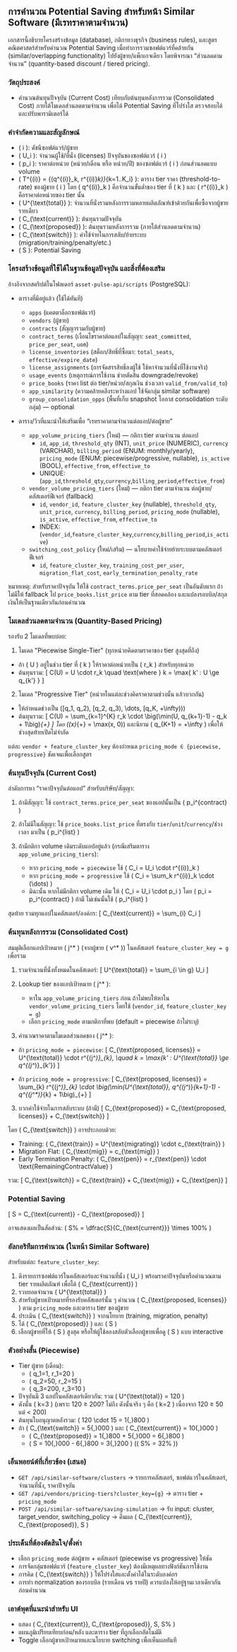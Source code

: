 ## การคำนวณ Potential Saving สำหรับหน้า Similar Software (มีเรทราคาตามจำนวน)

เอกสารนี้อธิบายโครงสร้างข้อมูล (database), กติกาทางธุรกิจ (business rules), และสูตรคณิตศาสตร์สำหรับคำนวณ Potential Saving เมื่อทำการรวมซอฟต์แวร์ที่คล้ายกัน (similar/overlapping functionality) ไปยังผู้ขาย/แพ็กเกจเดียว โดยพิจารณา “ส่วนลดตามจำนวน” (quantity-based discount / tiered pricing).

### วัตถุประสงค์
- คำนวณต้นทุนปัจจุบัน (Current Cost) เทียบกับต้นทุนหลังการรวม (Consolidated Cost) ภายใต้โมเดลส่วนลดตามจำนวน เพื่อได้ Potential Saving ที่โปร่งใส ตรวจสอบได้ และปรับพารามิเตอร์ได้

### คำจำกัดความและสัญลักษณ์
- \( i \): ดัชนีซอฟต์แวร์/ผู้ขาย
- \( U_i \): จำนวนผู้ใช้/ที่นั่ง (licenses) ปัจจุบันของซอฟต์แวร์ \( i \)
- \( p_i \): ราคาต่อหน่วย (หน่วย/เดือน หรือ หน่วย/ปี) ของซอฟต์แวร์ \( i \) ก่อนส่วนลดแบบ volume
- \( T^{(i)} = \{(q^{(i)}_k, r^{(i)}_k)\}_{k=1..K_i} \): ตาราง tier ราคา (threshold-to-rate) ของผู้ขาย \( i \) โดย \( q^{(i)}_k \) คือจำนวนขั้นต่ำของ tier ที่ \( k \) และ \( r^{(i)}_k \) คือราคาต่อหน่วยของ tier นั้น
- \( U^{\text{total}} \): จำนวนที่นั่งรวมหลังการรวมหลายผลิตภัณฑ์เข้าด้วยกันเพื่อซื้อจากผู้ขายรายเดียว
- \( C_{\text{current}} \): ต้นทุนรวมปัจจุบัน
- \( C_{\text{proposed}} \): ต้นทุนรวมหลังการรวม (ภายใต้ส่วนลดตามจำนวน)
- \( C_{\text{switch}} \): ค่าใช้จ่ายในการสลับ/ย้ายระบบ (migration/training/penalty/etc.)
- \( S \): Potential Saving

### โครงสร้างข้อมูลที่ใช้ได้ในฐานข้อมูลปัจจุบัน และสิ่งที่ต้องเสริม
อ้างอิงจากสคริปต์ในโฟลเดอร์ `asset-pulse-api/scripts` (PostgreSQL):

- ตารางที่มีอยู่แล้ว (ใช้ได้ทันที)
  - `apps` (แคตตาล็อกซอฟต์แวร์)
  - `vendors` (ผู้ขาย)
  - `contracts` (สัญญารวมกับผู้ขาย)
  - `contract_terms` (เงื่อนไขราคาต่อแอปในสัญญา: `seat_committed`, `price_per_seat`, `uom`)
  - `license_inventories` (สต็อก/สิทธิ์ที่ซื้อมา: `total_seats`, `effective/expire_date`)
  - `license_assignments` (การจัดสรรสิทธิ์ลงผู้ใช้ ใช้หาจำนวนที่นั่งที่ใช้งานจริง)
  - `usage_events` (เหตุการณ์การใช้งาน ช่วยตัดสิน downgrade/revoke)
  - `price_books` (ราคา list ต่อ tier/หน่วย/สกุลเงิน ช่วงเวลา `valid_from/valid_to`)
  - `app_similarity` (ความคล้ายคลึงระหว่างแอป ใช้จัดกลุ่ม similar software)
  - `group_consolidation_opps` (พื้นที่เก็บ snapshot โอกาส consolidation ระดับกลุ่ม) — optional

- ตาราง/วิวที่แนะนำให้เสริมเพื่อ “เรทราคาตามจำนวนต่อแอป/ต่อผู้ขาย”
  - `app_volume_pricing_tiers` (ใหม่) — กติกา tier ตามจำนวน ต่อแอป
    - `id`, `app_id`, `threshold_qty` (INT), `unit_price` (NUMERIC), `currency` (VARCHAR), `billing_period` (ENUM: monthly/yearly), `pricing_mode` (ENUM: piecewise/progressive, nullable), `is_active` (BOOL), `effective_from`, `effective_to`
    - UNIQUE: (`app_id`,`threshold_qty`,`currency`,`billing_period`,`effective_from`)
  - `vendor_volume_pricing_tiers` (ใหม่) — กติกา tier ตามจำนวน ต่อผู้ขาย/คลัสเตอร์ฟีเจอร์ (fallback)
    - `id`, `vendor_id`, `feature_cluster_key` (nullable), `threshold_qty`, `unit_price`, `currency`, `billing_period`, `pricing_mode` (nullable), `is_active`, `effective_from`, `effective_to`
    - INDEX: (`vendor_id`,`feature_cluster_key`,`currency`,`billing_period`,`is_active`)
  - `switching_cost_policy` (ใหม่/เสริม) — นโยบายค่าใช้จ่ายย้ายระบบตามคลัสเตอร์ฟีเจอร์
    - `id`, `feature_cluster_key`, `training_cost_per_user`, `migration_flat_cost`, `early_termination_penalty_rate`

หมายเหตุ: สำหรับราคาปัจจุบัน ให้ใช้ `contract_terms.price_per_seat` เป็นอันดับแรก ถ้าไม่มีให้ fallback ไป `price_books.list_price` ตาม tier ที่สอดคล้อง และแปลงรอบบิล/สกุลเงินให้เป็นฐานเดียวกันก่อนคำนวณ

### โมเดลส่วนลดตามจำนวน (Quantity-Based Pricing)
รองรับ 2 โมเดลที่พบบ่อย:

1) โมเดล "Piecewise Single-Tier" (ทุกหน่วยคิดตามราคาของ tier สูงสุดที่ถึง)
- ถ้า \( U \) อยู่ในช่วง tier ที่ \( k \) ให้ราคาต่อหน่วยเป็น \( r_k \) สำหรับทุกหน่วย
- ต้นทุนรวม: \[ C(U) = U \cdot r_k \quad \text{where } k = \max\{ k' : U \ge q_{k'} \} \]

2) โมเดล "Progressive Tier" (หน่วยในแต่ละช่วงคิดราคาตามช่วงนั้น แล้วบวกกัน)
- ให้กำหนดช่วงเป็น \([q_1, q_2), [q_2, q_3), \dots, [q_K, +\infty))\)
- ต้นทุนรวม: \[
  C(U) = \sum_{k=1}^{K} r_k \cdot \big(\min(U, q_{k+1}-1) - q_k + 1\big)_{+}
\]
โดย \((x)_{+} = \max(x, 0)\) และนิยาม \( q_{K+1} = +\infty \) เพื่อให้ช่วงสุดท้ายเปิดไม่จำกัด

แต่ละ `vendor + feature_cluster_key` ต้องกำหนด `pricing_mode ∈ {piecewise, progressive}` ชัดเจนเพื่อเลือกสูตร

### ต้นทุนปัจจุบัน (Current Cost)
ลำดับการหา “ราคาปัจจุบันต่อแอป” สำหรับบริษัท/สัญญา:

1) ถ้ามีสัญญา: ใช้ `contract_terms.price_per_seat` ของแอปนั้นเป็น \( p_i^{contract} \)

2) ถ้าไม่มีในสัญญา: ใช้ `price_books.list_price` ที่ตรงกับ `tier`/`unit`/`currency`/ช่วงเวลา มาเป็น \( p_i^{list} \)

3) ถ้ามีกติกา volume เดิมระดับแอปอยู่แล้ว (กรณีเสริมตาราง `app_volume_pricing_tiers`):
   - หาก `pricing_mode = piecewise` ใช้ \( C_i = U_i \cdot r^{(i)}_k \)
   - หาก `pricing_mode = progressive` ใช้ \( C_i = \sum_k r^{(i)}_k \cdot (\dots) \)
   - มิฉะนั้น หากไม่มีกติกา volume เดิม ให้ \( C_i = U_i \cdot p_i \) โดย \( p_i = p_i^{contract} \) ถ้ามี ไม่เช่นนั้นใช้ \( p_i^{list} \)

สุดท้าย รวมทุกแอปในคลัสเตอร์/องค์กร:
\[ C_{\text{current}} = \sum_{i} C_i \]

### ต้นทุนหลังการรวม (Consolidated Cost)
สมมุติเลือกแอปเป้าหมาย \( j^* \) (จากผู้ขาย \( v^* \)) ในคลัสเตอร์ `feature_cluster_key = g` เพื่อรวม

1) รวมจำนวนที่นั่งทั้งหมดในคลัสเตอร์: \[ U^{\text{total}} = \sum_{i \in g} U_i \]

2) Lookup tier ของแอปเป้าหมาย \( j^* \):
   - หาใน `app_volume_pricing_tiers` ก่อน ถ้าไม่พบให้หาใน `vendor_volume_pricing_tiers` โดยใช้ (`vendor_id`, `feature_cluster_key = g`)
   - เลือก `pricing_mode` ตามกติกาที่พบ (default = piecewise ถ้าไม่ระบุ)

3) คำนวณราคาตามโมเดลส่วนลดของ \( j^* \):
- ถ้า `pricing_mode = piecewise`:
\[ C_{\text{proposed, licenses}} = U^{\text{total}} \cdot r^{(j^*)}_{k}, \quad k = \max\{k' : U^{\text{total}} \ge q^{(j^*)}_{k'}\} \]

- ถ้า `pricing_mode = progressive`:
\[ C_{\text{proposed, licenses}} = \sum_{k} r^{(j^*)}_{k} \cdot \big(\min(U^{\text{total}}, q^{(j^*)}_{k+1}-1) - q^{(j^*)}_{k} + 1\big)_{+} \]

3) บวกค่าใช้จ่ายในการสลับระบบ (ถ้ามี)
\[ C_{\text{proposed}} = C_{\text{proposed, licenses}} + C_{\text{switch}} \]

โดย \( C_{\text{switch}} \) อาจประกอบด้วย:
- Training: \( C_{\text{train}} = U^{\text{migrating}} \cdot c_{\text{train}} \)
- Migration Flat: \( C_{\text{mig}} = c_{\text{mig}} \)
- Early Termination Penalty: \( C_{\text{pen}} = r_{\text{pen}} \cdot \text{RemainingContractValue} \)

รวม: \[ C_{\text{switch}} = C_{\text{train}} + C_{\text{mig}} + C_{\text{pen}} \]

### Potential Saving
\[ S = C_{\text{current}} - C_{\text{proposed}} \]

อาจแสดงผลเป็นสัดส่วน: \( S\% = \dfrac{S}{C_{\text{current}}} \times 100\% \)

### อัลกอริทึมการคำนวณ (ในหน้า Similar Software)
สำหรับแต่ละ `feature_cluster_key`:
1. ดึงรายการซอฟต์แวร์ในคลัสเตอร์และจำนวนที่นั่ง \( U_i \) พร้อมราคาปัจจุบันหรือคำนวณตาม tier รายผลิตภัณฑ์ เพื่อได้ \( C_{\text{current}} \)
2. รวบยอดจำนวน \( U^{\text{total}} \)
3. สำหรับผู้ขายเป้าหมายที่รองรับคลัสเตอร์นั้น ๆ คำนวณ \( C_{\text{proposed, licenses}} \) ตาม `pricing_mode` และตาราง tier ของผู้ขาย
4. ประเมิน \( C_{\text{switch}} \) จากนโยบาย (training, migration, penalty)
5. ได้ \( C_{\text{proposed}} \) และ \( S \)
6. เลือกผู้ขายที่ให้ \( S \) สูงสุด หรือให้ผู้ใช้ลองสลับตัวเลือกผู้ขายเพื่อดู \( S \) แบบ interactive

### ตัวอย่างสั้น (Piecewise)
- Tier ผู้ขาย (เดือน):
  - \( q_1=1, r_1=20 \)
  - \( q_2=50, r_2=15 \)
  - \( q_3=200, r_3=10 \)
- ปัจจุบันมี 3 แอปในคลัสเตอร์เดียวกัน: รวม \( U^{\text{total}} = 120 \)
- ดังนั้น \( k=3 \) (เพราะ 120 ≥ 200? ไม่ถึง ดังนั้นจริง ๆ คือ \( k=2 \) เนื่องจาก 120 ≥ 50 แต่ < 200)
- ต้นทุนใบอนุญาตหลังรวม: \( 120 \cdot 15 = 1{,}800 \)
- ถ้า \( C_{\text{switch}} = 5{,}000 \) และ \( C_{\text{current}} = 10{,}000 \)
  - \( C_{\text{proposed}} = 1{,}800 + 5{,}000 = 6{,}800 \)
  - \( S = 10{,}000 - 6{,}800 = 3{,}200 \) (\( S\% = 32\% \))

### เอ็นพอยน์ต์ที่เกี่ยวข้อง (เสนอ)
- `GET /api/similar-software/clusters` → รายการคลัสเตอร์, ซอฟต์แวร์ในคลัสเตอร์, จำนวนที่นั่ง, ราคาปัจจุบัน
- `GET /api/vendors/pricing-tiers?cluster_key={g}` → ตาราง tier + `pricing_mode`
- `POST /api/similar-software/saving-simulation` → รับ input: cluster, target_vendor, switching_policy → คืนผล \( C_{\text{current}}, C_{\text{proposed}}, S \)

### ประเด็นที่ต้องตัดสินใจ/ตั้งค่า
- เลือก `pricing_mode` ต่อผู้ขาย + คลัสเตอร์ (piecewise vs progressive) ให้ชัด
- การจัดกลุ่มซอฟต์แวร์ (`feature_cluster_key`) ต้องมีเหตุผลทางฟังก์ชันการใช้งาน
- การคิด \( C_{\text{switch}} \) ให้โปร่งใสและตั้งค่าได้ในระดับองค์กร
- การทำ normalization ของรอบบิล (รายเดือน vs รายปี) ควรแปลงให้อยู่ฐานเวลาเดียวกันก่อนคำนวณ

### เอาต์พุตที่แนะนำสำหรับ UI
- แสดง \( C_{\text{current}}, C_{\text{proposed}}, S, S\% \)
- แผนภูมิเปรียบเทียบก่อน/หลัง และตาราง tier ที่ถูกเลือกอัตโนมัติ
- Toggle เลือกผู้ขายเป้าหมายและนโยบาย switching เพื่อเห็นผลทันที


